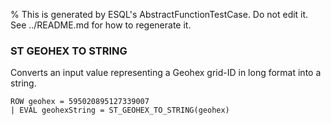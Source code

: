 % This is generated by ESQL's AbstractFunctionTestCase. Do not edit it. See ../README.md for how to regenerate it.

### ST GEOHEX TO STRING
Converts an input value representing a Geohex grid-ID in long format into a string.

```esql
ROW geohex = 595020895127339007
| EVAL geohexString = ST_GEOHEX_TO_STRING(geohex)
```
